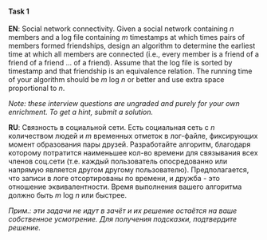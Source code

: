 #### Task 1

**EN**:
Social network connectivity. Given a social network containing _n_ members
and a log file containing _m_ timestamps at which times pairs of members
formed friendships, design an algorithm to determine the earliest time
at which all members are connected (i.e., every member is a friend of a
friend of a friend ... of a friend). Assume that the log file is sorted
by timestamp and that friendship is an equivalence relation. The running
 time of your algorithm should be _m_ log _n_ or better and use extra space
 proportional to _n_.

_Note: these interview questions are ungraded and purely for your own
enrichment. To get a hint, submit a solution._

**RU**:
Связность в социальной сети. Есть социальная сеть с _n_ количеством
людей и _m_ временных отметок в лог-файле, фиксирующих момент образования
пары друзей. Разработайте алгоритм, благодаря которому потратится
наименьшее кол-во времени для связывания всех членов соц.сети
(т.е. каждый пользователь опосредованно или напрямую является
другом другому пользователю). Предполагается, что записи в логе
отсортированы по времени, и дружба - это отношение эквивалентности.
Время выполнения вашего алгоритма должно быть _m_ log _n_ или быстрее.

_Прим.: эти задачи не идут в зачёт и их решение остаётся на ваше
собственное усмотрение. Для получения подсказки, подтвердите решение._
